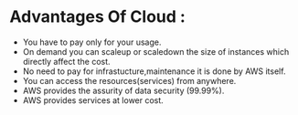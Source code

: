 # Advantages Of Cloud :

* You have to pay only for your usage.
* On demand you can scaleup or scaledown the size of instances which directly affect the cost.
* No need to pay for infrastucture,maintenance it is done by AWS itself.
* You can access the resources(services) from anywhere.
* AWS provides the assurity of data security (99.99%).
* AWS provides services at lower cost. 
